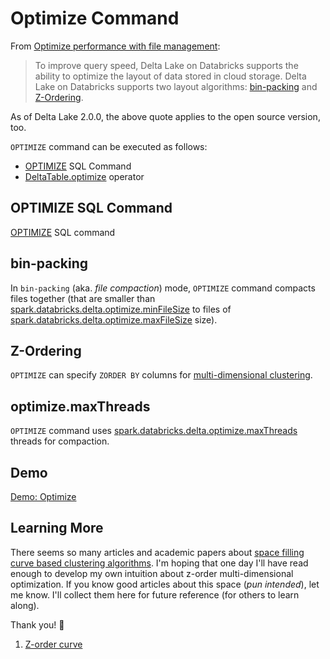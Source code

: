 # Optimize Command

From [Optimize performance with file management](https://docs.databricks.com/delta/optimizations/file-mgmt.html):

> To improve query speed, Delta Lake on Databricks supports the ability to optimize the layout of data stored in cloud storage. Delta Lake on Databricks supports two layout algorithms: [bin-packing](#bin-packing) and [Z-Ordering](#z-ordering).

As of Delta Lake 2.0.0, the above quote applies to the open source version, too.

`OPTIMIZE` command can be executed as follows:

* [OPTIMIZE](#optimize-sql-command) SQL Command
* [DeltaTable.optimize](../../DeltaTable.md#optimize) operator

## OPTIMIZE SQL Command

[OPTIMIZE](../../sql/index.md#OPTIMIZE) SQL command

## bin-packing

In `bin-packing` (aka. _file compaction_) mode, `OPTIMIZE` command compacts files together (that are smaller than [spark.databricks.delta.optimize.minFileSize](../../configuration-properties/index.md#spark.databricks.delta.optimize.minFileSize) to files of [spark.databricks.delta.optimize.maxFileSize](../../configuration-properties/index.md#spark.databricks.delta.optimize.maxFileSize) size).

## Z-Ordering

`OPTIMIZE` can specify `ZORDER BY` columns for [multi-dimensional clustering](MultiDimClustering.md#cluster).

## optimize.maxThreads

`OPTIMIZE` command uses [spark.databricks.delta.optimize.maxThreads](../../configuration-properties/index.md#spark.databricks.delta.optimize.maxThreads) threads for compaction.

## Demo

[Demo: Optimize](../../demo/optimize.md)

## Learning More

There seems so many articles and academic papers about [space filling curve based clustering algorithms](https://google.com/search?q=space+filling+curve+based+clustering+algorithms). I'm hoping that one day I'll have read enough to develop my own intuition about z-order multi-dimensional optimization. If you know good articles about this space (_pun intended_), let me know. I'll collect them here for future reference (for others to learn along).

Thank you! 🙏

1. [Z-order curve](https://en.wikipedia.org/wiki/Z-order_curve)
